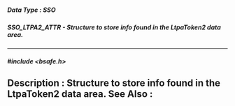 ##### Data Type : SSO
##### SSO_LTPA2_ATTR - Structure to store info found in the LtpaToken2 data area.
---
##### #include <bsafe.h>
**Description :**
Structure to store info found in the LtpaToken2 data area.
**See Also :**
[](D:/md_files/.md)
---
